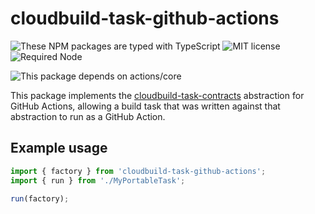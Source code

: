 # cloudbuild-task-github-actions

![These NPM packages are typed with TypeScript](https://img.shields.io/npm/types/cloudbuild-task-github-actions)
![MIT license](https://img.shields.io/npm/l/cloudbuild-task-github-actions)
![Required Node](https://img.shields.io/node/v/cloudbuild-task-github-actions)

![This package depends on actions/core](https://img.shields.io/github/package-json/dependency-version/aarnott/cloudbuild-task/@actions/core?filename=cloudbuild-task-github-actions%2Fpackage.json)

This package implements the [cloudbuild-task-contracts](https://www.npmjs.com/package/cloudbuild-task-contracts) abstraction
for GitHub Actions, allowing a build task that was written against that abstraction to run as a GitHub Action.

## Example usage

```ts
import { factory } from 'cloudbuild-task-github-actions';
import { run } from './MyPortableTask';

run(factory);
```
